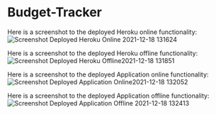 # Budget-Tracker 
Here is a screenshot to the deployed Heroku online functionality:
![Screenshot Deployed Heroku Online 2021-12-18 131624](https://user-images.githubusercontent.com/88279346/146653946-00c2d8cd-d7d8-449d-8048-03fdcc905eac.png)

Here is a screenshot to the deployed Heroku offline functionality:
![Screenshot Deployed Heroku Offline2021-12-18 131851](https://user-images.githubusercontent.com/88279346/146683294-a1fd41c8-bf55-476a-b5a3-79df513997fe.png)

Here is a screenshot to the deployed Application online functionality:
![Screenshot Deployed Application Online2021-12-18 132052](https://user-images.githubusercontent.com/88279346/146683342-839e991a-76c8-4d86-b454-34fcb264b940.png)

Here is a screenshot to the deployed Application offline functionality:
![Screenshot Deployed Application Offline 2021-12-18 132413](https://user-images.githubusercontent.com/88279346/146683284-fcfb096d-7d05-47a1-8a16-204616e4ea1c.png)

